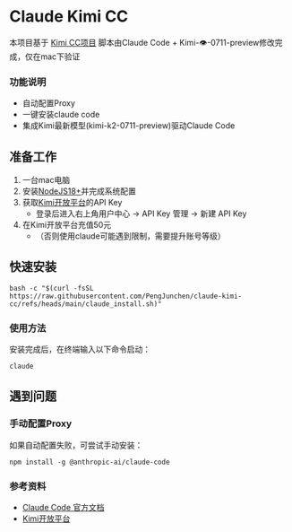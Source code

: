 # Claude Kimi CC

本项目基于 [Kimi CC项目](https://github.com/LLM-Red-Team/kimi-cc) 
脚本由Claude Code + Kimi-👁-0711-preview修改完成，仅在mac下验证

### 功能说明
- 自动配置Proxy
- 一键安装claude code
- 集成Kimi最新模型(kimi-k2-0711-preview)驱动Claude Code

## 准备工作
1. 一台mac电脑
2. 安装[NodeJS18+](https://nodejs.org/en/download)并完成系统配置
3. 获取[Kimi开放平台](https://platform.moonshot.cn/)的API Key
   - 登录后进入右上角用户中心 -> API Key 管理 -> 新建 API Key
4. 在Kimi开放平台充值50元
   - （否则使用claude可能遇到限制，需要提升账号等级）

## 快速安装
```shell
bash -c "$(curl -fsSL https://raw.githubusercontent.com/PengJunchen/claude-kimi-cc/refs/heads/main/claude_install.sh)"
```

### 使用方法
安装完成后，在终端输入以下命令启动：
```shell
claude
```

## 遇到问题
### 手动配置Proxy
如果自动配置失败，可尝试手动安装：
```shell
npm install -g @anthropic-ai/claude-code
```

### 参考资料
- [Claude Code 官方文档](https://www.anthropic.com/claude-code)
- [Kimi开放平台](https://platform.moonshot.cn/)
